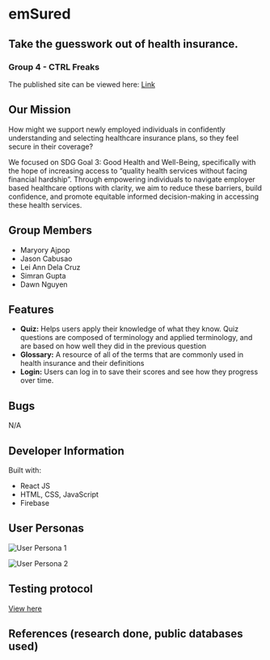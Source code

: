 # emSured
## Take the guesswork out of health insurance.
### Group 4 - CTRL Freaks
The published site can be viewed here: [Link](https://emsured.web.app/)

## Our Mission

How might we support newly employed individuals in confidently understanding and selecting healthcare insurance plans, so they feel secure in their coverage? 

We focused on SDG Goal 3: Good Health and Well-Being, specifically with the hope of increasing access to “quality health services without facing financial hardship”. Through empowering individuals to navigate employer based healthcare options with clarity, we aim to reduce these barriers, build confidence, and promote equitable informed decision-making in accessing these health services. 

## Group Members
- Maryory Ajpop
- Jason Cabusao 
- Lei Ann Dela Cruz
- Simran Gupta
- Dawn Nguyen

## Features
- **Quiz:** Helps users apply their knowledge of what they know. Quiz questions are composed of terminology and applied terminology, and are based on how well they did in the previous question
- **Glossary:** A resource of all of the terms that are commonly used in health insurance and their definitions
- **Login:** Users can log in to save their scores and see how they progress over time.


## Bugs 
N/A

## Developer Information
Built with:
- React JS
- HTML, CSS, JavaScript
- Firebase

## User Personas
![User Persona 1](https://github.com/user-attachments/assets/51dc89ce-8616-4bac-98db-1322f8d220d2)

![User Persona 2](https://github.com/user-attachments/assets/7cf72b22-ffa5-4abc-b1f8-70eb6cccc3c0)


## Testing protocol
[View here](testing-protocol.pdf)

## References (research done, public databases used)

